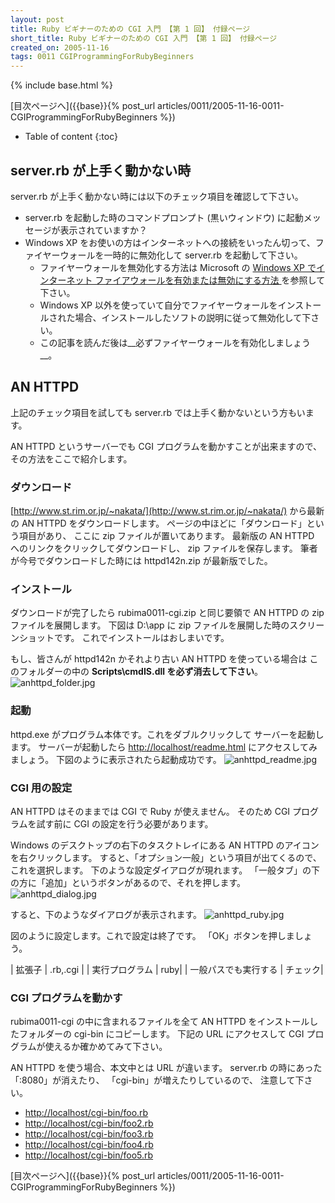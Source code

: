 ```yaml
---
layout: post
title: Ruby ビギナーのための CGI 入門 【第 1 回】 付録ページ
short_title: Ruby ビギナーのための CGI 入門 【第 1 回】 付録ページ
created_on: 2005-11-16
tags: 0011 CGIProgrammingForRubyBeginners
---
```

{% include base.html %}


[目次ページへ]({{base}}{% post_url articles/0011/2005-11-16-0011-CGIProgrammingForRubyBeginners %})

* Table of content
{:toc}


## server.rb が上手く動かない時

server.rb が上手く動かない時には以下のチェック項目を確認して下さい。

* server.rb を起動した時のコマンドプロンプト (黒いウィンドウ) に起動メッセージが表示されていますか？
* Windows XP をお使いの方はインターネットへの接続をいったん切って、ファイヤーウォールを一時的に無効化して server.rb を起動して下さい。
  * ファイヤーウォールを無効化する方法は Microsoft の [Windows XP でインターネット ファイアウォールを有効または無効にする方法 ](http://support.microsoft.com/default.aspx?scid=kb;ja;283673) を参照して下さい。
  * Windows XP 以外を使っていて自分でファイヤーウォールをインストールされた場合、インストールしたソフトの説明に従って無効化して下さい。
  * この記事を読んだ後は__必ずファイヤーウォールを有効化しましょう__。


## AN HTTPD

上記のチェック項目を試しても server.rb では上手く動かないという方もいます。

AN HTTPD というサーバーでも CGI プログラムを動かすことが出来ますので、
その方法をここで紹介します。

### ダウンロード

[http://www.st.rim.or.jp/~nakata/](http://www.st.rim.or.jp/~nakata/)
から最新の AN HTTPD をダウンロードします。
ページの中ほどに「ダウンロード」という項目があり、
ここに zip ファイルが置いてあります。
最新版の AN HTTPD へのリンクをクリックしてダウンロードし、
zip ファイルを保存します。
筆者が今号でダウンロードした時には httpd142n.zip が最新版でした。

### インストール

ダウンロードが完了したら rubima0011-cgi.zip と同じ要領で
AN HTTPD の zip ファイルを展開します。
下図は D:\app に zip ファイルを展開した時のスクリーンショットです。
これでインストールはおしまいです。

もし、皆さんが httpd142n かそれより古い AN HTTPD を使っている場合は
このフォルダーの中の __Scripts\cmdIS.dll を必ず消去して下さい__。 
![anhttpd_folder.jpg]({{base}}{{site.baseurl}}/images/0011-CGIProgrammingForRubyBeginners-Appendix/anhttpd_folder.jpg)

### 起動

httpd.exe がプログラム本体です。これをダブルクリックして
サーバーを起動します。
サーバーが起動したら [http://localhost/readme.html](http://localhost/readme.html) にアクセスしてみましょう。
下図のように表示されたら起動成功です。
![anhttpd_readme.jpg]({{base}}{{site.baseurl}}/images/0011-CGIProgrammingForRubyBeginners-Appendix/anhttpd_readme.jpg)

### CGI 用の設定

AN HTTPD はそのままでは CGI で Ruby が使えません。
そのため CGI プログラムを試す前に CGI の設定を行う必要があります。

Windows のデスクトップの右下のタスクトレイにある AN HTTPD のアイコンを右クリックします。
すると、「オプション一般」という項目が出てくるので、これを選択します。
下のような設定ダイアログが現れます。
「一般タブ」の下の方に「追加」というボタンがあるので、それを押します。
![anhttpd_dialog.jpg]({{base}}{{site.baseurl}}/images/0011-CGIProgrammingForRubyBeginners-Appendix/anhttpd_dialog.jpg)

すると、下のようなダイアログが表示されます。
![anhttpd_ruby.jpg]({{base}}{{site.baseurl}}/images/0011-CGIProgrammingForRubyBeginners-Appendix/anhttpd_ruby.jpg)

図のように設定します。これで設定は終了です。
「OK」ボタンを押しましょう。

|  拡張子 |  .rb,.cgi |
|  実行プログラム |  ruby|
|  一般パスでも実行する |  チェック|


### CGI プログラムを動かす

rubima0011-cgi の中に含まれるファイルを全て
AN HTTPD をインストールしたフォルダーの cgi-bin にコピーします。
下記の URL にアクセスして CGI プログラムが使えるか確かめてみて下さい。

AN HTTPD を使う場合、本文中とは URL が違います。
server.rb の時にあった「:8080」が消えたり、
「cgi-bin」が増えたりしているので、
注意して下さい。

* [http://localhost/cgi-bin/foo.rb](http://localhost/cgi-bin/foo.rb)
* [http://localhost/cgi-bin/foo2.rb](http://localhost/cgi-bin/foo2.rb)
* [http://localhost/cgi-bin/foo3.rb](http://localhost/cgi-bin/foo3.rb)
* [http://localhost/cgi-bin/foo4.rb](http://localhost/cgi-bin/foo4.rb)
* [http://localhost/cgi-bin/foo5.rb](http://localhost/cgi-bin/foo5.rb)


[目次ページへ]({{base}}{% post_url articles/0011/2005-11-16-0011-CGIProgrammingForRubyBeginners %})


